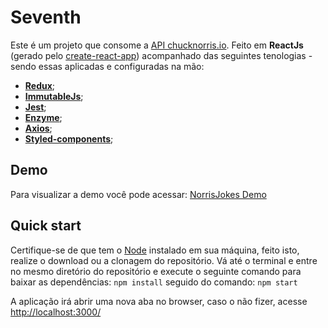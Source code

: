 # Seventh

Este é um projeto que consome a [API chucknorris.io](https://api.chucknorris.io/).
Feito em **ReactJs** (gerado pelo [create-react-app](https://github.com/facebook/create-react-app)) acompanhado das seguintes tenologias - sendo essas aplicadas e configuradas na mão:

- **[Redux](https://github.com/reduxjs/redux)**;
- **[ImmutableJs](https://github.com/immutable-js/immutable-js)**;
- **[Jest](https://github.com/facebook/jest)**;
- **[Enzyme](https://github.com/airbnb/enzyme)**;
- **[Axios](https://github.com/axios/axios)**;
- **[Styled-components](https://github.com/styled-components/styled-components)**;

## Demo

Para visualizar a demo você pode acessar: [NorrisJokes Demo](https://norris-jokes.now.sh/)

## Quick start

Certifique-se de que tem o [Node](https://nodejs.org/en/) instalado em sua máquina, feito isto, realize o download ou a clonagem do repositório.
Vá até o terminal e entre no mesmo diretório do repositório e execute o seguinte comando para baixar as dependências: `npm install` seguido do comando:
`npm start`

A aplicação irá abrir uma nova aba no browser, caso o não fizer, acesse [http://localhost:3000/](http://localhost:3000/)
